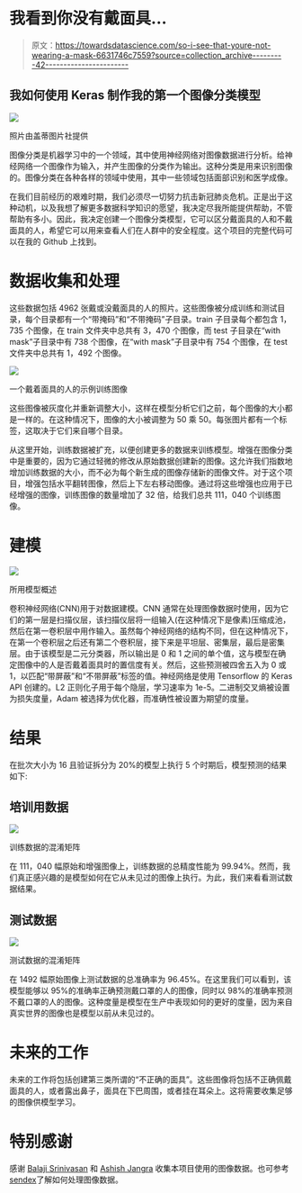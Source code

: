 # 我看到你没有戴面具…

> 原文：<https://towardsdatascience.com/so-i-see-that-youre-not-wearing-a-mask-6631746c7559?source=collection_archive---------42----------------------->

## 我如何使用 Keras 制作我的第一个图像分类模型

![](img/126645bd6467ddd5baebf625173b7084.png)

照片由盖蒂图片社提供

图像分类是机器学习中的一个领域，其中使用神经网络对图像数据进行分析。给神经网络一个图像作为输入，并产生图像的分类作为输出。这种分类是用来识别图像的。图像分类在各种各样的领域中使用，其中一些领域包括面部识别和医学成像。

在我们目前经历的艰难时期，我们必须尽一切努力抗击新冠肺炎危机。正是出于这种动机，以及我想了解更多数据科学知识的愿望，我决定尽我所能提供帮助，不管帮助有多小。因此，我决定创建一个图像分类模型，它可以区分戴面具的人和不戴面具的人，希望它可以用来查看人们在人群中的安全程度。这个项目的完整代码可以在我的 Github 上找到。

# 数据收集和处理

这些数据包括 4962 张戴或没戴面具的人的照片。这些图像被分成训练和测试目录，每个目录都有一个“带掩码”和“不带掩码”子目录。train 子目录每个都包含 1，735 个图像，在 train 文件夹中总共有 3，470 个图像，而 test 子目录在“with mask”子目录中有 738 个图像，在“with mask”子目录中有 754 个图像，在 test 文件夹中总共有 1，492 个图像。

![](img/f0df424c5ff9e62f9111a0d58a71f7e3.png)

一个戴着面具的人的示例训练图像

这些图像被灰度化并重新调整大小，这样在模型分析它们之前，每个图像的大小都是一样的。在这种情况下，图像的大小被调整为 50 乘 50。每张图片都有一个标签，这取决于它们来自哪个目录。

从这里开始，训练数据被扩充，以便创建更多的数据来训练模型。增强在图像分类中是重要的，因为它通过轻微的修改从原始数据创建新的图像。这允许我们指数地增加训练数据的大小，而不必为每个新生成的图像存储新的图像文件。对于这个项目，增强包括水平翻转图像，然后上下左右移动图像。通过将这些增强也应用于已经增强的图像，训练图像的数量增加了 32 倍，给我们总共 111，040 个训练图像。

# 建模

![](img/668e3520d4f596b06d027206a3c8f726.png)

所用模型概述

卷积神经网络(CNN)用于对数据建模。CNN 通常在处理图像数据时使用，因为它们的第一层是扫描仪层，该扫描仪层将一组输入(在这种情况下是像素)压缩成池，然后在第一卷积层中用作输入。虽然每个神经网络的结构不同，但在这种情况下，在第一个卷积层之后还有第二个卷积层，接下来是平坦层、密集层，最后是密集层。由于该模型是二元分类器，所以输出是 0 和 1 之间的单个值，这与模型在确定图像中的人是否戴着面具时的置信度有关。然后，这些预测被四舍五入为 0 或 1，以匹配“带屏蔽”和“不带屏蔽”标签的值。神经网络是使用 Tensorflow 的 Keras API 创建的。L2 正则化子用于每个隐层，学习速率为 1e-5。二进制交叉熵被设置为损失度量，Adam 被选择为优化器，而准确性被设置为期望的度量。

# 结果

在批次大小为 16 且验证拆分为 20%的模型上执行 5 个时期后，模型预测的结果如下:

## 培训用数据

![](img/a835b04b2bfd79529bd0a9d78a3f7dc8.png)

训练数据的混淆矩阵

在 111，040 幅原始和增强图像上，训练数据的总精度性能为 99.94%。然而，我们真正感兴趣的是模型如何在它从未见过的图像上执行。为此，我们来看看测试数据结果。

## 测试数据

![](img/c58999a76aa394a0839d7e398c5488d4.png)

测试数据的混淆矩阵

在 1492 幅原始图像上测试数据的总准确率为 96.45%。在这里我们可以看到，该模型能够以 95%的准确率正确预测戴口罩的人的图像，同时以 98%的准确率预测不戴口罩的人的图像。这种度量是模型在生产中表现如何的更好的度量，因为来自真实世界的图像也是模型以前从未见过的。

# 未来的工作

未来的工作将包括创建第三类所谓的“不正确的面具”。这些图像将包括不正确佩戴面具的人，或者露出鼻子，面具在下巴周围，或者挂在耳朵上。这将需要收集足够的图像供模型学习。

# 特别感谢

感谢 [Balaji Srinivasan](https://github.com/balajisrinivas/Face-Mask-Detection/tree/master/dataset) 和 [Ashish Jangra](https://www.kaggle.com/ashishjangra27/face-mask-12k-images-dataset) 收集本项目使用的图像数据。也可参考[sendex](https://www.youtube.com/user/sentdex)了解如何处理图像数据。